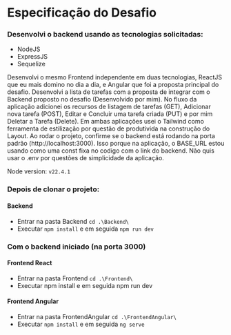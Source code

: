 
# Especificação do Desafio

### Desenvolvi o backend usando as tecnologias solicitadas:
- NodeJS
- ExpressJS
- Sequelize

Desenvolvi o mesmo Frontend independente em duas tecnologias, ReactJS que eu mais domino no dia a dia, e Angular que foi a proposta principal do desafio.
Desenvolvi a lista de tarefas com a proposta de integrar com o Backend proposto no desafio (Desenvolvido por mim). 
No fluxo da aplicação adicionei os recursos de listagem de tarefas (GET), Adicionar nova tarefa (POST), Editar e Concluir uma tarefa criada (PUT) e por mim Deletar a Tarefa (Delete).
Em ambas aplicações usei o Tailwind como ferramenta de estilização por questão de produtivida na construção do Layout.
Ao rodar o projeto, confirme se o backend está rodando na porta padrão (http://localhost:3000). Isso porque na aplicação, o BASE_URL estou usando como uma const fixa no codigo com o link do backend. Não quis usar o .env por questões de simplicidade da aplicação.

Node version:
`v22.4.1`

### Depois de clonar o projeto:

#### Backend
- Entrar na pasta Backend `cd .\Backend\`
- Executar `npm install` e em seguida `npm run dev`

### Com o backend iniciado (na porta 3000)

#### Frontend React
- Entrar na pasta Frontend `cd .\Frontend\`
- Executar npm install e em seguida npm run dev

#### Frontend Angular
- Entrar na pasta FrontendAngular `cd .\FrontendAngular\`
- Executar `npm install` e em seguida `ng serve`

